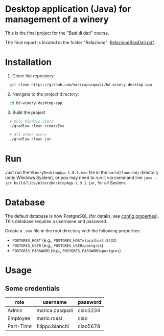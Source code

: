 # Desktop application (Java) for management of a winery

This is the final project for the "Basi di dati" course.

The final report is located in the folder "_Relazione_": [RelazioneBasiDati.pdf](/Relazione/RelazioneBasiDati.pdf).

# Installation

1. Clone the repository:
```bash 
  git clone https://github.com/maricapasquali/bd-winery-desktop-app
```
2. Navigate to the project directory:
```bash
  cd bd-winery-desktop-app
```
3. Build the project
```bash
  # Only Windows users
  ./gradlew clean createExe 
```

```bash
  # All other users
  ./gradlew clean jar 
```

# Run

Just run the `WineryDesktopApp-1.0.1.exe` file in the ``build/launch4j`` directory (only Windows System), 
or you may need to run it via command line `java -jar build/libs/WineryDesktopApp-1.0.1.jar`, for all System.

# Database

The default database is now PostgreSQL (for details, see [config.properties](./src/main/resources/config.properties)).
This database requires a username and password.

Create a `.env` file in the root directory with the following properties:
- `POSTGRES_HOST` (e.g., `POSTGRES_HOST=localhost:5432`)
- `POSTGRES_USER` (e.g., `POSTGRES_USER=postgres`)
- `POSTGRES_PASSWORD` (e.g., `POSTGRES_PASSWORD=postgres`)

# Usage
## Some credentials

| role      | username        | password |
------------|-----------------|----------|
| Admin     | marica.pasquali | ciao1234 |  
| Employee  | mario.rossi     | ciao     |  
| Part-Time | filippo.bianchi | ciao5678 |  
